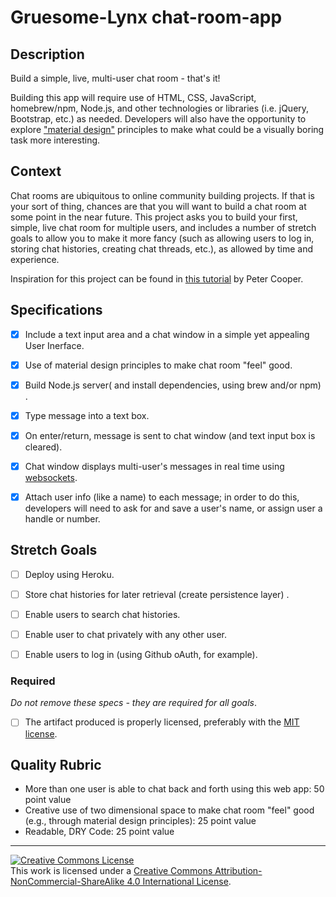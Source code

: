# Gruesome-Lynx chat-room-app

## Description

Build a simple, live, multi-user chat room - that's it!

Building this app will require use of HTML, CSS, JavaScript, homebrew/npm, Node.js, and other technologies or libraries (i.e. jQuery, Bootstrap, etc.) as needed. Developers will also have the opportunity to explore ["material design"](https://material.google.com/#) principles to make what could be a visually boring task more interesting.


## Context

Chat rooms are ubiquitous to online community building projects. If that is your sort of thing, chances are that you will want to build a chat room at some point in the near future. This project asks you to build your first, simple, live chat room for multiple users, and includes a number of stretch goals to allow you to make it more fancy (such as allowing users to log in, storing chat histories, creating chat threads, etc.), as allowed by time and experience. 

Inspiration for this project can be found in [this tutorial](http://www.oreilly.com/pub/e/2266) by Peter Cooper.


## Specifications

- [x] Include a text input area and a chat window in a simple yet appealing User Inerface.
- [x] Use of material design principles to make chat room "feel" good.
- [x] Build Node.js server( and install dependencies, using brew and/or npm) .
- [x] Type message into a text box.
- [x] On enter/return, message is sent to chat window (and text input box is cleared).
- [x] Chat window displays multi-user's messages in real time using [websockets](https://developer.mozilla.org/en-US/docs/Web/API/WebSockets_API).
- [x] Attach user info (like a name) to each message; in order to do this, developers will need to ask for and save a user's name, or assign user a handle or number.


## Stretch Goals
- [ ] Deploy using Heroku.
- [ ] Store chat histories for later retrieval (create persistence layer) .
- [ ] Enable users to search chat histories.
- [ ] Enable user to chat privately with any other user.
- [ ] Enable users to log in (using Github oAuth, for example).


### Required

_Do not remove these specs - they are required for all goals_.

- [ ] The artifact produced is properly licensed, preferably with the [MIT license][mit-license].

## Quality Rubric

- More than one user is able to chat back and forth using this web app: 50 point value
- Creative use of two dimensional space to make chat room "feel" good (e.g., through material design principles): 25 point value
- Readable, DRY Code: 25 point value

---

<!-- LICENSE -->

<a rel="license" href="http://creativecommons.org/licenses/by-nc-sa/4.0/"><img alt="Creative Commons License" style="border-width:0" src="https://i.creativecommons.org/l/by-nc-sa/4.0/80x15.png" /></a>
<br />This work is licensed under a <a rel="license" href="http://creativecommons.org/licenses/by-nc-sa/4.0/">Creative Commons Attribution-NonCommercial-ShareAlike 4.0 International License</a>.

[mit-license]: https://opensource.org/licenses/MIT
